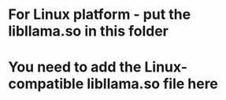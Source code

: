 # For Linux platform - put the libllama.so in this folder
# You need to add the Linux-compatible libllama.so file here

